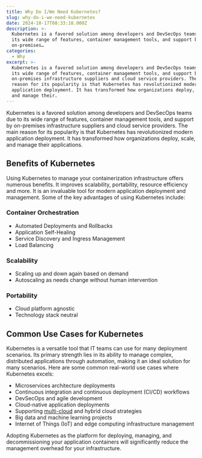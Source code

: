 ```yaml
---
title: Why Do I/We Need Kubernetes?
slug: why-do-i-we-need-kubernetes
date: 2024-10-17T08:33:18.000Z
description: >-
  Kubernetes is a favored solution among developers and DevSecOps teams due to
  its wide range of features, container management tools, and support by
  on-premises…
categories:
  - Why
excerpt: >-
  Kubernetes is a favored solution among developers and DevSecOps teams due to
  its wide range of features, container management tools, and support by
  on-premises infrastructure suppliers and cloud service providers. The main
  reason for its popularity is that Kubernetes has revolutionized modern
  application deployment. It has transformed how organizations deploy, scale,
  and manage their.
---
```


Kubernetes is a favored solution among developers and DevSecOps teams due to its wide range of features, container management tools, and support by on-premises infrastructure suppliers and cloud service providers. The main reason for its popularity is that Kubernetes has revolutionized modern application deployment. It has transformed how organizations deploy, scale, and manage their applications.

## Benefits of Kubernetes

Using Kubernetes to manage your containerization infrastructure offers numerous benefits. It improves scalability, portability, resource efficiency and more. It is an invaluable tool for modern application deployment and management. Some of the key advantages of using Kubernetes include:

### Container Orchestration

- Automated Deployments and Rollbacks
- Application Self-Healing
- Service Discovery and Ingress Management
- Load Balancing

### Scalability

- Scaling up and down again based on demand
- Autoscaling as needs change without human intervention

### Portability

- Cloud platform agnostic
- Technology stack neutral

## Common Use Cases for Kubernetes

Kubernetes is a versatile tool that IT teams can use for many deployment scenarios. Its primary strength lies in its ability to manage complex, distributed applications through automation, making it an ideal solution for many scenarios. Here are some common real-world use cases where Kubernetes excels:

- Microservices architecture deployments
- Continuous integration and continuous deployment (CI/CD) workflows
- DevSecOps and agile development
- Cloud-native application deployments
- Supporting [multi-cloud](/resource/simplify-kubernetes-and-multi-cloud-complexity-with-the-service-mesh) and hybrid cloud strategies
- Big data and machine learning projects
- Internet of Things (IoT) and edge computing infrastructure management

Adopting Kubernetes as the platform for deploying, managing, and decommissioning your application containers will significantly reduce the management overhead for your infrastructure.
